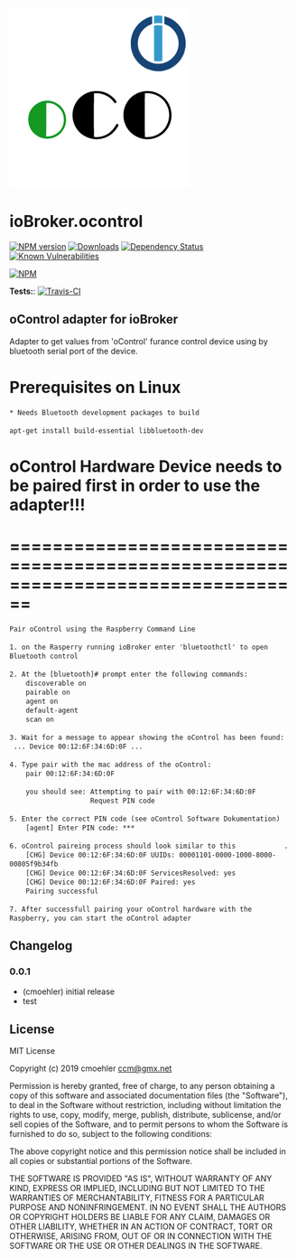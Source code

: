 ![Logo](admin/ocontrol.png)
# ioBroker.ocontrol

[![NPM version](http://img.shields.io/npm/v/iobroker.ocontrol.svg)](https://www.npmjs.com/package/iobroker.ocontrol)
[![Downloads](https://img.shields.io/npm/dm/iobroker.ocontrol.svg)](https://www.npmjs.com/package/iobroker.ocontrol)
[![Dependency Status](https://img.shields.io/david/cmoehler/iobroker.ocontrol.svg)](https://david-dm.org/cmoehler/iobroker.ocontrol)
[![Known Vulnerabilities](https://snyk.io/test/github/cmoehler/ioBroker.ocontrol/badge.svg)](https://snyk.io/test/github/cmoehler/ioBroker.ocontrol)

[![NPM](https://nodei.co/npm/iobroker.ocontrol.png?downloads=true)](https://nodei.co/npm/iobroker.ocontrol/)

**Tests:**: [![Travis-CI](http://img.shields.io/travis/cmoehler/ioBroker.ocontrol/master.svg)](https://travis-ci.org/cmoehler/ioBroker.ocontrol)

## oControl adapter for ioBroker

Adapter to get values from 'oControl' furance control device using by bluetooth serial port of the device.  

# Prerequisites on Linux

    * Needs Bluetooth development packages to build

    apt-get install build-essential libbluetooth-dev


# oControl Hardware Device needs to be paired first in order to use the adapter!!!
# ================================================================================   

    Pair oControl using the Raspberry Command Line

    1. on the Rasperry running ioBroker enter 'bluetoothctl' to open Bluetooth control

    2. At the [bluetooth]# prompt enter the following commands:
        discoverable on
        pairable on
        agent on
        default-agent
        scan on

    3. Wait for a message to appear showing the oControl has been found:
     ... Device 00:12:6F:34:6D:0F ...

    4. Type pair with the mac address of the oControl:
        pair 00:12:6F:34:6D:0F

        you should see: Attempting to pair with 00:12:6F:34:6D:0F
                        Request PIN code
    
    5. Enter the correct PIN code (see oControl Software Dokumentation)
        [agent] Enter PIN code: ***
        
    6. oControl paireing process should look similar to this            .
        [CHG] Device 00:12:6F:34:6D:0F UUIDs: 00001101-0000-1000-8000-00805f9b34fb
        [CHG] Device 00:12:6F:34:6D:0F ServicesResolved: yes
        [CHG] Device 00:12:6F:34:6D:0F Paired: yes
        Pairing successful

    7. After successfull pairing your oControl hardware with the Raspberry, you can start the oControl adapter

    
## Changelog

### 0.0.1
* (cmoehler) initial release
* test

## License
MIT License

Copyright (c) 2019 cmoehler <ccm@gmx.net>

Permission is hereby granted, free of charge, to any person obtaining a copy
of this software and associated documentation files (the "Software"), to deal
in the Software without restriction, including without limitation the rights
to use, copy, modify, merge, publish, distribute, sublicense, and/or sell
copies of the Software, and to permit persons to whom the Software is
furnished to do so, subject to the following conditions:

The above copyright notice and this permission notice shall be included in all
copies or substantial portions of the Software.

THE SOFTWARE IS PROVIDED "AS IS", WITHOUT WARRANTY OF ANY KIND, EXPRESS OR
IMPLIED, INCLUDING BUT NOT LIMITED TO THE WARRANTIES OF MERCHANTABILITY,
FITNESS FOR A PARTICULAR PURPOSE AND NONINFRINGEMENT. IN NO EVENT SHALL THE
AUTHORS OR COPYRIGHT HOLDERS BE LIABLE FOR ANY CLAIM, DAMAGES OR OTHER
LIABILITY, WHETHER IN AN ACTION OF CONTRACT, TORT OR OTHERWISE, ARISING FROM,
OUT OF OR IN CONNECTION WITH THE SOFTWARE OR THE USE OR OTHER DEALINGS IN THE
SOFTWARE.